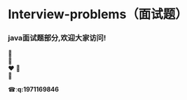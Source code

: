 #  Interview-problems（面试题）

<html>

</html>


### java面试题部分,欢迎大家访问!


:blue_heart:	
:purple_heart:	
:heart:
:yellow_heart:	
:green_heart:	



&#9742;:**q:1971169846**




